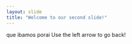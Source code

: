 ```yaml
---
layout: slide
title: "Welcome to our second slide!"
---
```

que ibamos porai
Use the left arrow to go back!
